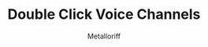 ---
title: Double Click Voice Channels
author: Metalloriff
description_markdown: >-
  Requires you to double click voice channels to connect to them.
github: https://github.com/Metalloriff/
download: https://github.com/Metalloriff/BetterDiscordPlugins/blob/master/DoubleClickVoiceChannels.plugin.js
support: https://discord.gg/yNqzuJa
tags:
images:
  - name:
    image:
layout: product
---